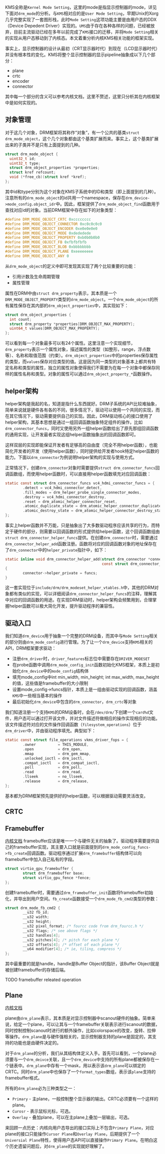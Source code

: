 KMS全称是`Kernel Mode Setting`，这里的mode是指显示控制器的mode，详见下面对`drm_mode`的分析。与`KMS`相对应的是`User Mode Setting`，早期Unix的Xorg几乎完整实现了一套图形栈，此时`Mode Setting`这项功能主要是由用户态的DDX（Device Depedent Driver）实现的。`UMS`由于存在各种各样的问题，已经被放弃，目前主流驱动已经在多年以前完成了`KMS`接口的迁移，并将`Mode Setting`相关的实现从用户态移动到了内核态。本文着重分析内核KMS相关功能的框架实现。

事实上，显示控制器的设计从最初（CRT显示器时代）到现在（LCD显示器时代）并没有根本性的变化。KMS将整个显示控制器的显示pipeline抽象成以下几个部分：

- plane
- crtc
- encoder
- connector

其中每一个部分的含义可以参考内核文档，这里不赘述，这里只分析其在内核框架中是如何实现的。

## 对象管理

对于这几个对象，DRM框架将其称作“对象”，有一个公共的基类`struct drm_mode_object`，这个几个对象都由这个基类扩展而来。事实上，这个基类扩展出来的子类并不是只有上面提到的几种。

```c
struct drm_mode_object {
  uint32_t id;
  uint32_t type;
  struct drm_object_properties *properties;
  struct kref refcount;
  void (*free_cb)(struct kref *kref);
};
```

其中id和type分别为这个对象在KMS子系统中的ID和类型（即上面提到的几种）。注意所有的`drm_mode_object`的id共用一个namespace，保存在`drm_device->mode_config.object_idr`中。因此，框架提供了`drm_mode_object_find`函数用于查找对应id的对象。当前DRM框架中存在如下的对象类型：

```c
#define DRM_MODE_OBJECT_CRTC 0xcccccccc
#define DRM_MODE_OBJECT_CONNECTOR 0xc0c0c0c0
#define DRM_MODE_OBJECT_ENCODER 0xe0e0e0e0
#define DRM_MODE_OBJECT_MODE 0xdededede
#define DRM_MODE_OBJECT_PROPERTY 0xb0b0b0b0
#define DRM_MODE_OBJECT_FB 0xfbfbfbfb
#define DRM_MODE_OBJECT_BLOB 0xbbbbbbbb
#define DRM_MODE_OBJECT_PLANE 0xeeeeeeee
#define DRM_MODE_OBJECT_ANY 0
```

从`drm_mode_object`的定义中即可发现其实现了两个比较重要的功能：

- 引用计数及生命周期管理
- 属性管理

属性在DRM中由`struct drm_property`表示，其本质是一个`DRM_MODE_OBJECT_PROPERTY`类型的`drm_mode_object`。一个`drm_mode_object`的所有属性保存在其内部的`drm_object_properties`中，其实现如下：
```c
struct drm_object_properties {
  int count;
  struct drm_property *properties[DRM_OBJECT_MAX_PROPERTY];
  uint64_t values[DRM_OBJECT_MAX_PROPERTY];
};
```
可以看到每一个对象最多可以有24个属性。这里注意一个实现细节，`drm_property`表示一个属性对象，描述属性的类型（如整形，range，浮点数等）、名称和取值范围（约束）。`drm_object_properties`中的properties保存属性的类型，而`values`保存对应类型的值。这是因为同一类型的对象基本上都共有特定名称和类型的属性，独立的属性对象使得我们不需要为在每一个对象中都保存同样的属性名称和类型。对象的属性可以通过`drm_object_property_*`函数操作。

## helper架构

helper架构是我起的名，知道是指什么东西就好。DRM子系统的API比较难抽象，简单来说就是硬件各有各的不同，很多情况下，驱动可以使用一个共同的实现，而在其它情况下，驱动需要提供自己的实现。因此，DRM驱动核心的接口使用了helper架构，其基本思想是通过一组回调函数抽象特定组件的操作，比如`drm_connector_funcs`，同时又使用另外一组helper函数给出了原先那组回调函数的通用实现，让开发最者实现这组helper函数抽象出的回调函数即可。

这样双层的实现即能保证开发者有足够高的自由度（完全不用helper函数），也能简化开发者的开发（使用helper函数），同时提供给开发者hook特定helper函数的能力。下面以`drm_connector`为例说明helper架构的实现与使用方式。

正常情况下，创建`drm_connector`对象时需要提供`struct drm_connector_funcs`回调函数组，而使用helper函数时，可以直接用helper函数填充对应回调函数：
```c
static const struct drm_connector_funcs vc4_hdmi_connector_funcs = {
        .detect = vc4_hdmi_connector_detect,
        .fill_modes = drm_helper_probe_single_connector_modes,
        .destroy = vc4_hdmi_connector_destroy,
        .reset = drm_atomic_helper_connector_reset,
        .atomic_duplicate_state = drm_atomic_helper_connector_duplicate_state,
        .atomic_destroy_state = drm_atomic_helper_connector_destroy_state,
};
```
事实上helper函数并不万能，只是抽象出了大多数驱动程序应该共享的行为，而特定于硬件的部分，则需要以回调函数的形式提供给helper函数，这个回调函数组由`struct drm_connector_helper_funcs`提供。在创建`drm_connector`时，需要通过`drm_connector_helper_add`函数注册。函数将对应的回调函数对象的地址保存在了`drm_connector`中的`helper_private`指针中，如下：
```c
static inline void drm_connector_helper_add(struct drm_connector *connector,
                                            const struct drm_connector_helper_funcs *funcs)
{
        connector->helper_private = funcs;
}
```
这一套实现位于`include/drm/drm_modeset_helper_vtables.h`中，其他的DRM对象都有类似的实现，可以详细阅读`drm_connector_helper_funcs`的注释，理解其中对应的回调函数的用途。在实现DRM驱动时，helper架构会频繁用到，合理掌握helper函数可以极大简化开发，提升驱动程序的兼容性。


## 驱动入口

我们知道`drm_device`用于抽象一个完整的DRM设备，而其中与`Mode Setting`相关的部分则由`drm_mode_config`进行管理。为了让一个`drm_device`支持`KMS`相关的API，DRM框架要求驱动：

- 注册`drm_driver`时，`driver_features`标志位中需要存在`DRIVER_MODESET`
- 在probe函数中调用`drm_mode_config_init`函数初始化KMS框架，本质上是初始化`drm_device`中的`mode_config`结构体
- 填充mode_config中int min_width, min_height; int max_width, max_height的值，这些值是framebuffer的大小限制
- 设置mode_config->funcs指针，本质上是一组由驱动实现的回调函数，涵盖`KMS`中一些相当基本的操作
- 最后初始化`drm_device`中包含的`drm_connector`，`drm_crtc`等对象

我们知道注册一个支持`KMS`的DRM设备时，会在`/dev/drm/`下创建一个`card%d`文件，用户态可以通过打开该文件，并对文件描述符做相应的操作实现相应的功能。该文件描述符对应的文件操作回调函数（`filesystem_operations`）位于`drm_driver`中，并由驱动程序填充。典型如下：
```c
static const struct file_operations vkms_driver_fops = {
        .owner          = THIS_MODULE,
        .open           = drm_open,
        .mmap           = drm_gem_mmap,
        .unlocked_ioctl = drm_ioctl,
        .compat_ioctl   = drm_compat_ioctl,
        .poll           = drm_poll,
        .read           = drm_read,
        .llseek         = no_llseek,
        .release        = drm_release,
};
```
基本都为DRM框架预先提供好的helper函数，可以根据驱动需要灵活改变。
## CRTC
## Framebuffer
[内核文档](https://www.kernel.org/doc/html/latest/gpu/drm-kms.html#frame-buffer-abstraction)
framebuffer应该是唯一一个与硬件无关的抽象了。驱动程序需要提供自己的framebuffer实现，其主要入口就是前面提到的`drm_mode_config_funcs->fb_create`回调函数。驱动程序通过扩展`drm_framebuffer`结构体可以向framebuffer中加入自己私有的字段。
```c
struct virtio_gpu_framebuffer {
        struct drm_framebuffer base;
        struct virtio_gpu_fence *fence;
};
```
创建framebuffer时，需要通过`drm_framebuffer_init`函数将framebuffer初始化，并导出到用户空间。`fb_create`函数接受一个`drm_mode_fb_cmd2`类型的参数：
```c
struct drm_mode_fb_cmd2 {
        __u32 fb_id;
        __u32 width;
        __u32 height;
        __u32 pixel_format; /* fourcc code from drm_fourcc.h */
        __u32 flags; /* see above flags */
        __u32 handles[4];
        __u32 pitches[4]; /* pitch for each plane */
        __u32 offsets[4]; /* offset of each plane */
        __u64 modifier[4]; /* ie, tiling, compress */
};
```
其中最重要的就是handle，handle是Buffer Object的指针，该Buffer Object就是被创建framebuffer的存储后端。

TODO framebuffer releated operation

## Plane

[内核文档](https://www.kernel.org/doc/html/latest/gpu/drm-kms.html#plane-abstraction)

plane由`drm_plane`表示，其本质是对显示控制器中scanout硬件的抽象。简单来说，给定一个plane，可以让其与一个framebuffer关联表示进行scanout的数据，同时控制控制scanout时进行的额外操作，比如colorspace的改变，旋转、拉伸等操作。`drm_plane`是与硬件强相关的，显示控制器支持的plane是固定的，其支持的功能也是由硬件决定的。

对于`drm_plane`的分析，我们从其结构体定义入手。首先可以看到，一个plane必须要与一个`drm_deivce`关联，且一个`drm_device`中支持的所有plane都被保存在一个链表中。`drm_plane`中存有一个mask，用以表示该`drm_plane`可以绑定的CRTC。同时`drm_plane`中也保存了一个`format_types`数组，表示该`plane`支持的framebuffer格式。

所有的`drm_plane`必为三种类型之一：

- `Primary` - 主plane，一般控制整个显示器的输出。CRTC必须要有一个这样的plane。
- `Curosr` - 表示鼠标光标，可选。
- `Overlay` - 叠加plane，可以在主plane上叠加一层输出，可选。

来回顾一点历史：内核向用户态导出的接口实际上不包含`Primary Plane`，对应plane的接口只能操作`Cursor Plane`和`Overlay Plane`，后期提供了一个`Universial Plane`特性，使得用户态API可以直接操作`Primary Plane`。在明白这个历史遗留问题后，对`drm_plane`的实现就好理解了。

